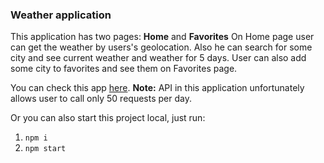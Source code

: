 ### Weather application
This application has two pages: **Home** and **Favorites**
On Home page user can get the weather by users's geolocation. 
Also he can search for some city and see current weather and weather for 5 days.
User can also add some city to favorites and see them on Favorites page.

You can check this app [here](https://namidorama.github.io/Yuliia-Dovhal-08-12-2019/#/).
**Note:** API in this application unfortunately allows user to call only 50 requests per day.

Or you can also start this project local, just run:
1. `npm i`
2. `npm start`

